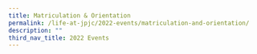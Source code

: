 ```yaml
---
title: Matriculation & Orientation
permalink: /life-at-jpjc/2022-events/matriculation-and-orientation/
description: ""
third_nav_title: 2022 Events
---
```

